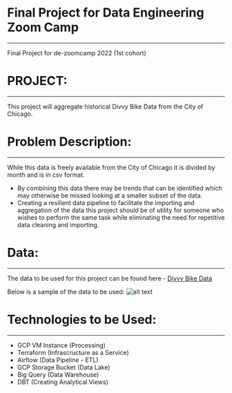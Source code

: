 # Final Project for Data Engineering Zoom Camp
---
Final Project for de-zoomcamp 2022 (1st cohort)


# PROJECT:
---
This project will aggregate historical Divvy Bike Data from the City of Chicago.

# Problem Description:
---
While this data is freely available from the City of Chicago it is divided by month and is in csv format. 
- By combining this data there may be trends that can be identified which may otherwise be missed looking at a smaller subset of the data. 
- Creating a resilient data pipeline to facilitate the importing and aggregation of the data this project should be of utility for someone who wishes to perform the same task while eliminating the need for repetitive data cleaning and importing.

# Data:
---
The data to be used for this project can be found here - [Divvy Bike Data](https://divvy-tripdata.s3.amazonaws.com/index.html)

Below is a sample of the data to be used:
![alt text](../images/DataSample-FinalProject.png)

# Technologies to be Used:
---
- GCP VM Instance (Processing)
- Terraform (Infrascructure as a Service)
- Airflow (Data Pipeline - ETL)
- GCP Storage Bucket (Data Lake)
- Big Query (Data Warehouse)
- DBT (Creating Analytical Views)
